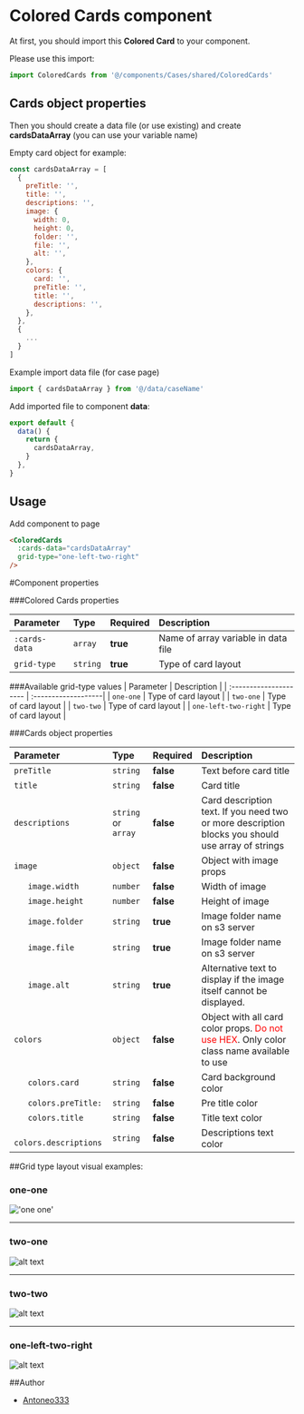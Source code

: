 # Colored Cards component

At first, you should import this **Colored Card** to your component.

Please use this import:

```javascript
import ColoredCards from '@/components/Cases/shared/ColoredCards'
```

## Cards object properties

Then you should create a data file (or use existing) and create **cardsDataArray** (you can use your variable name)


Empty card object for example:
```javascript
const cardsDataArray = [
  {
    preTitle: '',
    title: '',
    descriptions: '',
    image: {
      width: 0,
      height: 0,
      folder: '',
      file: '',
      alt: '',
    },
    colors: {
      card: '',
      preTitle: '',
      title: '',
      descriptions: '',
    },
  },
  {
    ...
  }
]
```


Example import data file (for case page)

```javascript
import { cardsDataArray } from '@/data/caseName'
```

Add imported file to component **data**:

```javascript
export default {
  data() {
    return {
      cardsDataArray,
    }
  },
}
```

## Usage
Add component to page

```html
<ColoredCards
  :cards-data="cardsDataArray" 
  grid-type="one-left-two-right"
/>
```

#Component properties

###Colored Cards properties

| Parameter     | Type     | Required | Description                          |
| :------------ | :------- | :------  | :----------------------------------- |
| `:cards-data` | `array`  | **true** | Name of array variable in data file  |
| `grid-type`   | `string` | **true** | Type of card layout                  |

###Available grid-type values
| Parameter              | Description         |
| :--------------------- | :-------------------|
| `one-one`              | Type of card layout |
| `two-one`              | Type of card layout |
| `two-two`              | Type of card layout |
| `one-left-two-right`   | Type of card layout |

###Cards object properties

| Parameter                | Type                 | Required  | Description                                                                                                             |
| :----------------------- | :------------------- | :-------- | :---------------------------------------------------------------------------------------------------------------------- |
| `preTitle`               | `string`             | **false** | Text before card title                                                                                                  |
| `title`                  | `string`             | **false** | Card title                                                                                                              |
| `descriptions`           | `string` or `array`  | **false** | Card description text. If you need two or more description blocks you should use array of strings                       |
| `image`                  | `object`             | **false** | Object with image props                                                                                                 |
| `   image.width`         | `number`             | **false** | Width of image                                                                                                          |
| `   image.height`        | `number`             | **false** | Height of image                                                                                                         |
| `   image.folder`        | `string`             | **true**  | Image folder name on s3 server                                                                                          |
| `   image.file`          | `string`             | **true**  | Image folder name on s3 server                                                                                          |
| `   image.alt`           | `string`             | **true**  | Alternative text to display if the image itself cannot be displayed.                                                    |
| `colors`                 | `object`             | **false** | Object with all card color props. <span style="color:red">Do not use HEX</span>. Only color class name available to use |
| `   colors.card`         | `string`             | **false** | Card background color                                                                                                   |
| `   colors.preTitle:`    | `string`             | **false** | Pre title color                                                                                                         |
| `   colors.title`        | `string`             | **false** | Title text color                                                                                                        |
| `   colors.descriptions` | `string`             | **false** | Descriptions text color                                                                                                 |


##Grid type layout visual examples:

### **one-one**
!['one one'](./readmeFiles/one-one.png)
<hr>

### **two-one**
![alt text](./readmeFiles/two-one.png)
<hr>

### **two-two**
![alt text](./readmeFiles/two-two.png)
<hr>

### **one-left-two-right**
![alt text](./readmeFiles/one-left-two-right.png)

##Author
- [Antoneo333](https://github.com/Antoneo-MD)
